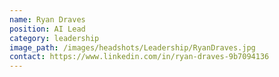 ```yaml
---
name: Ryan Draves
position: AI Lead
category: leadership
image_path: /images/headshots/Leadership/RyanDraves.jpg
contact: https://www.linkedin.com/in/ryan-draves-9b7094136
---
```

